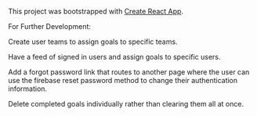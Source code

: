 This project was bootstrapped with [Create React App](https://github.com/facebookincubator/create-react-app).


For Further Development:

Create user teams to assign goals to specific teams.

Have a feed of signed in users and assign goals to specific users.

Add a forgot password link that routes to another page where the user can use the firebase reset password method to change their authentication information.

Delete completed goals individually rather than clearing them all at once.